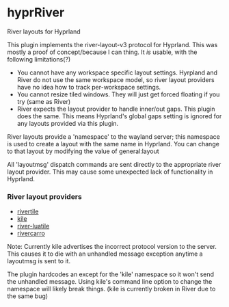 # hyprRiver
River layouts for Hyprland

This plugin implements the river-layout-v3 protocol for Hyprland. 
This was mostly a proof of concept/because I can thing. It _is_ usable, with the following limitations(?)

- You cannot have any workspace specific layout settings. Hyrpland and River do not use the same workspace model, so river layout providers have no idea how to track per-workspace settings.
- You cannot resize tiled windows. They will just get forced floating if you try (same as River)
- River expects the layout provider to handle inner/out gaps. This plugin does the same. This means Hyprland's global gaps setting is ignored for any layouts provided via this plugin.

River layouts provide a 'namespace' to the wayland server; this namespace is used to create a layout with the same name in Hyprland.
You can change to that layout by modifying the value of general:layout

All 'layoutmsg' dispatch commands are sent directly to the appropriate river layout provider. This may cause some unexpected lack of functionality in Hyprland.

### River layout providers
- [rivertile](https://github.com/riverwm/river)
- [kile](https://gitlab.com/snakedye/kile)
- [river-luatile](https://github.com/MaxVerevkin/river-luatile)
- [rivercarro](https://sr.ht/~novakane/rivercarro/)


Note: Currently kile advertises the incorrect protocol version to the server. This causes it to die with an unhandled message exception anytime a layoutmsg is sent to it.

The plugin hardcodes an except for the 'kile' namespace so it won't send the unhandled message. Using kile's command line option to change the namespace will likely break things.
(kile is currently broken in River due to the same bug)


